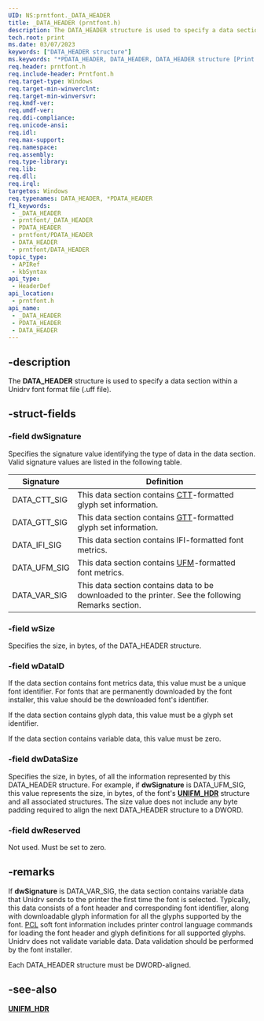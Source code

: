```yaml
---
UID: NS:prntfont._DATA_HEADER
title: _DATA_HEADER (prntfont.h)
description: The DATA_HEADER structure is used to specify a data section within a Unidrv font format file (.uff file).
tech.root: print
ms.date: 03/07/2023
keywords: ["DATA_HEADER structure"]
ms.keywords: "*PDATA_HEADER, DATA_HEADER, DATA_HEADER structure [Print Devices], PDATA_HEADER, PDATA_HEADER structure pointer [Print Devices], _DATA_HEADER, print.data_header, print_unidrv-pscript_fonts_7b54b761-a2d8-419d-9726-628cfd33dae6.xml, prntfont/DATA_HEADER, prntfont/PDATA_HEADER"
req.header: prntfont.h
req.include-header: Prntfont.h
req.target-type: Windows
req.target-min-winverclnt: 
req.target-min-winversvr: 
req.kmdf-ver: 
req.umdf-ver: 
req.ddi-compliance: 
req.unicode-ansi: 
req.idl: 
req.max-support: 
req.namespace: 
req.assembly: 
req.type-library: 
req.lib: 
req.dll: 
req.irql: 
targetos: Windows
req.typenames: DATA_HEADER, *PDATA_HEADER
f1_keywords:
 - _DATA_HEADER
 - prntfont/_DATA_HEADER
 - PDATA_HEADER
 - prntfont/PDATA_HEADER
 - DATA_HEADER
 - prntfont/DATA_HEADER
topic_type:
 - APIRef
 - kbSyntax
api_type:
 - HeaderDef
api_location:
 - prntfont.h
api_name:
 - _DATA_HEADER
 - PDATA_HEADER
 - DATA_HEADER
---
```


## -description

The **DATA_HEADER** structure is used to specify a data section within a Unidrv font format file (.uff file).

## -struct-fields

### -field dwSignature

Specifies the signature value identifying the type of data in the data section. Valid signature values are listed in the following table.

| Signature | Definition |
|---|---|
| DATA_CTT_SIG | This data section contains [CTT](/windows-hardware/drivers/)-formatted glyph set information. |
| DATA_GTT_SIG | This data section contains [GTT](/windows-hardware/drivers/)-formatted glyph set information. |
| DATA_IFI_SIG | This data section contains IFI-formatted font metrics. |
| DATA_UFM_SIG | This data section contains [UFM](/windows-hardware/drivers/)-formatted font metrics. |
| DATA_VAR_SIG | This data section contains data to be downloaded to the printer. See the following Remarks section. |

### -field wSize

Specifies the size, in bytes, of the DATA_HEADER structure.

### -field wDataID

If the data section contains font metrics data, this value must be a unique font identifier. For fonts that are permanently downloaded by the font installer, this value should be the downloaded font's identifier.

If the data section contains glyph data, this value must be a glyph set identifier.

If the data section contains variable data, this value must be zero.

### -field dwDataSize

Specifies the size, in bytes, of all the information represented by this DATA_HEADER structure. For example, if **dwSignature** is DATA_UFM_SIG, this value represents the size, in bytes, of the font's [**UNIFM_HDR**](./ns-prntfont-_unifm_hdr.md) structure and all associated structures. The size value does not include any byte padding required to align the next DATA_HEADER structure to a DWORD.

### -field dwReserved

Not used. Must be set to zero.

## -remarks

If **dwSignature** is DATA_VAR_SIG, the data section contains variable data that Unidrv sends to the printer the first time the font is selected. Typically, this data consists of a font header and corresponding font identifier, along with downloadable glyph information for all the glyphs supported by the font. [PCL](/windows-hardware/drivers/) soft font information includes printer control language commands for loading the font header and glyph definitions for all supported glyphs. Unidrv does not validate variable data. Data validation should be performed by the font installer.

Each DATA_HEADER structure must be DWORD-aligned.

## -see-also

[**UNIFM_HDR**](./ns-prntfont-_unifm_hdr.md)